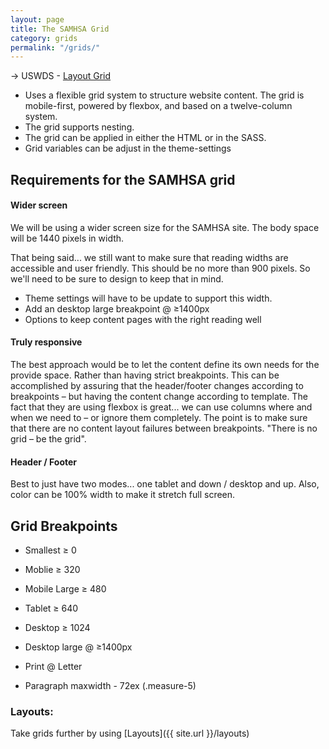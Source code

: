 ```yaml
---
layout: page
title: The SAMHSA Grid
category: grids
permalink: "/grids/"
---
```


→ USWDS - [Layout Grid](https://designsystem.digital.gov/utilities/layout-grid/)

- Uses a flexible grid system to structure website content. The grid is mobile-first, powered by flexbox, and based on a twelve-column system.
- The grid supports nesting.
- The grid can be applied in either the HTML or in the SASS.
- Grid variables can be adjust in the theme-settings

## Requirements for the SAMHSA grid
#### Wider screen
We will be using a wider screen size for the SAMHSA site. The body space will be 1440 pixels in width. 

That being said... we still want to make sure that reading widths are accessible and user friendly. This should be no more than 900 pixels. So we'll need to be sure to design to keep that in mind.

- Theme settings will have to be update to support this width.
- Add an desktop large breakpoint @  ≥1400px
- Options to keep content pages with the right reading well

#### Truly responsive
The best approach would be to let the content define its own needs for the provide space. Rather than having strict breakpoints. This can be accomplished by assuring that the header/footer changes according to breakpoints – but having the content change according to template. The fact that they are using flexbox is great... we can use columns where and when we need to – or ignore them completely. The point is to make sure that there are no content layout failures between breakpoints. "There is no grid – be the grid".

#### Header / Footer
Best to just have two modes... one tablet and down / desktop and up. 
Also, color can be 100% width to make it stretch full screen.

## Grid Breakpoints
- Smallest ≥ 0
- Moblie ≥ 320
- Mobile Large ≥ 480
- Tablet ≥ 640
- Desktop ≥ 1024
- Desktop large @  ≥1400px
- Print @ Letter

- Paragraph maxwidth - 72ex (.measure-5)


### Layouts:
Take grids further by using [Layouts]({{ site.url }}/layouts)